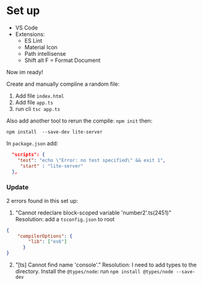 # Set up

- VS Code
- Extensions:
  - ES Lint
  - Material Icon
  - Path intellisense
  - Shift alt F = Format Document

Now im ready!

Create and manually compline a random file:

1. Add file ``` index.html ```
2. Add file ``` app.ts ```
3. run cli ``` tsc app.ts ```

Also add another tool to rerun the compile:
``` npm init ```
then:

``` npm install  --save-dev lite-server ```

In ``` package.json ``` add:

```JSON
  "scripts": {
    "test": "echo \"Error: no test specified\" && exit 1",
     "start" : "lite-server"
  },
```

### Update

2 errors found in this set up:

1. "Cannot redeclare block-scoped variable 'number2'.ts(2451)"
Resolution:
 add a ```tsconfig.json``` to root

```JSON
{
    "compilerOptions": {
        "lib": ["es6"]
      }
}
```

2. "[ts] Cannot find name 'console'."
Resolution:
I need to add types to the directory. Install the ```@types/node```:
run ```npm install @types/node --save-dev```

